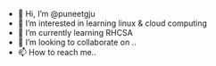 - 👋 Hi, I’m @puneetgju
- 👀 I’m interested in learning linux & cloud computing 
- 🌱 I’m currently learning RHCSA
- 💞️ I’m looking to collaborate on ..
- 📫 How to reach me.. 

<!---
puneetgju/puneetgju is a ✨ special ✨ repository because its `README.md` (this file) appears on your GitHub profile.
You can click the Preview link to take a look at your changes.
--->
